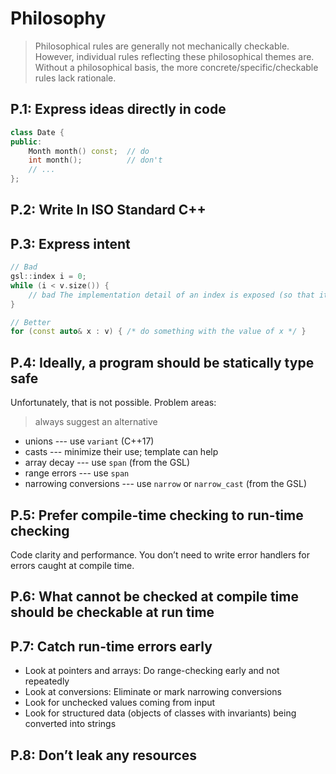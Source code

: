 # Philosophy

> Philosophical rules are generally not mechanically checkable. However, individual rules reflecting these philosophical themes are. Without a philosophical basis, the more concrete/specific/checkable rules lack rationale.

## P.1: Express ideas directly in code

```cpp
class Date {
public:
    Month month() const;  // do
    int month();          // don't
    // ...
};
```

## P.2: Write In ISO Standard C++

## P.3: Express intent

```cpp
// Bad
gsl::index i = 0;
while (i < v.size()) {
    // bad The implementation detail of an index is exposed (so that it might be misused), and i outlives the scope of the loop.
}

// Better
for (const auto& x : v) { /* do something with the value of x */ }  
```

## P.4: Ideally, a program should be statically type safe

Unfortunately, that is not possible. Problem areas:
> always suggest an alternative

* unions --- use `variant` (C++17)
* casts --- minimize their use; template can help
* array decay --- use `span` (from the GSL)
* range errors --- use `span`
* narrowing conversions --- use `narrow` or `narrow_cast` (from the GSL)

## P.5: Prefer compile-time checking to run-time checking

Code clarity and performance. You don’t need to write error handlers for errors caught at compile time.

## P.6: What cannot be checked at compile time should be checkable at run time

## P.7: Catch run-time errors early

* Look at pointers and arrays: Do range-checking early and not repeatedly
* Look at conversions: Eliminate or mark narrowing conversions
* Look for unchecked values coming from input
* Look for structured data (objects of classes with invariants) being converted into strings

## P.8: Don’t leak any resources